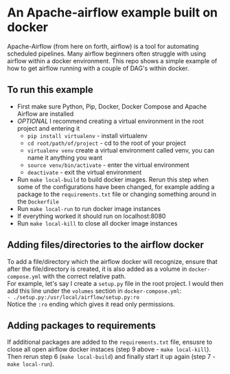 # An Apache-airflow example built on docker
Apache-Airflow (from here on forth, airflow) is a tool for automating scheduled pipelines. Many airflow beginners often struggle with using airflow within a docker environment. This repo shows a simple example of how to get airflow running with a couple of DAG's within docker.

## To run this example
- First make sure Python, Pip, Docker, Docker Compose and Apache Airflow are installed
- *OPTIONAL* I recommend creating a virtual environment in the root project and entering it  
  - `pip install virtualenv` - install virtualenv
  - `cd root/path/of/project` - cd to the root of your project
  - `virtualenv venv` create a virtual environment called venv, you can name it anything you want
  - `source venv/bin/activate` - enter the virtual environment
  - `deactivate` - exit the virtual environment
- Run `make local-build` to build docker images. Rerun this step when some of the configurations have been changed, for example adding a package to the `requirements.txt` file or changing something around in the `Dockerfile`
- Run `make local-run` to run docker image instances
- If everything worked it should run on localhost:8080
- Run `make local-kill` to close all docker image instances

## Adding files/directories to the airflow docker
To add a file/directory which the airflow docker will recognize, ensure that after the file/directory is created, it is also added as a volume in `docker-compose.yml` with the correct relative path.  
For example, let's say I create a `setup.py` file in the root project. I would then add this line under the `volumes` section in `docker-compose.yml`:  
`- ./setup.py:/usr/local/airflow/setup.py:ro`  
Notice the `:ro` ending which gives it read only permissions.

## Adding packages to requirements
If additional packages are added to the `requirements.txt` file, ensusre to close all open airflow docker instaces (step 9 above - `make local-kill`). Then rerun step 6 (`make local-build`) and finally start it up again (step 7 - `make local-run`).
